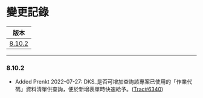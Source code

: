 變更記錄
===
| 版本 |
| :---: |
| [8.10.2](#v8_10_2) |

***

### <a id='v8_10_2'></a>8.10.2
* Added Prenkt 2022-07-27: DKS_是否可增加查詢該專案已使用的「作業代碼」資料清單供查詢，便於新增表單時快速給予。([Trac#6340])

 
<!-- 圖片 -->


<!-- 超連結 -->
[Trac#6340]:http://trac.arcare.com.tw/trac/neco/ticket/6340 "#6340"
